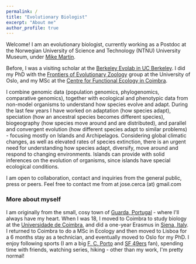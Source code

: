 ```yaml
---
permalink: /
title: "Evolutionary Biologist"
excerpt: "About me"
author_profile: true
---
```




Welcome! I am an evolutionary biologist, currently working as a Postdoc at the Norwegian University of Science and Technology (NTNU) University Museum, under [Mike Martin](https://www.ntnu.edu/employees/mike.martin).

Before, I was a visiting scholar at the [Berkeley Evolab in UC Berkeley](https://nature.berkeley.edu/evolab/). I did my PhD with the [Frontiers of Evolutionary Zoology](https://www.nhm.uio.no/english/about/organization/research-collections/?vrtx=unit-view&areacode=280808&lang=en) group at the University of Oslo, and my MSc at the [Centre for Functional Ecology in Coimbra](http://cfe.uc.pt/).

I combine genomic data (population genomics, phylogenomics, comparative genomics), together with ecological and phenotypic data from non-model organisms to understand how species evolve and adapt. During the last few years I have worked on adaptation (how species adapt), speciation (how an ancestral species becomes different species), biogeography (how species move around and are distributed), and parallel and convergent evolution (how different species adapt to similar problems) - focusing mostly on Islands and Archipelagos. Considering global climatic changes, as well as elevated rates of species extinction, there is an urgent need for understanding how species adapt, diversify, move around and respond to changing environments. Islands can provide with solid inferences on the evolution of organisms, since islands have special ecological conditions.

I am open to collaboration, contact and inquiries from the general public, press or peers. Feel free to contact me from at jose.cerca (at) gmail.com

### More about myself
I am originally from the small, cosy town of [Guarda, Portugal](https://en.wikipedia.org/wiki/Guarda,_Portugal) - where I'll always have my heart. When I was 18, I moved to Coimbra to study biology at the [Universidade de Coimbra](https://en.wikipedia.org/wiki/University_of_Coimbra), and did a one-year Erasmus in [Siena, Italy](https://en.wikipedia.org/wiki/Siena). I returned to Coimbra to do a MSc in Ecology and then moved to Lisboa for a 6 months stay as a technician, and eventually moved to Oslo for my PhD. I enjoy following sports (I am a big [F. C. Porto](https://en.wikipedia.org/wiki/FC_Porto) and [SF 49ers](https://en.wikipedia.org/wiki/49er) fan), spending time with friends, watching series, hiking - other than my work, I'm pretty normal!
